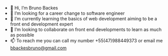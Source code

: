 - 👋 Hi, I’m Bruno Backes
- 👀 I’m looking for a career change to software engineer
- 🌱 I’m currently learning the basics of web development aiming to be a front end development expert
- 💞️ I’m looking to collaborate on front end developments to learn as much as possible
- 📫 To reach me you can call my number +55(47)988449373 or email me bbackesbruno@gmail.com

<!---
BBACKES-portfolio/BBACKES-portfolio is a ✨ special ✨ repository because its `README.md` (this file) appears on your GitHub profile.
You can click the Preview link to take a look at your changes.
--->
